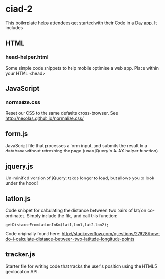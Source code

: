 ciad-2
======

This boilerplate helps attendees get started with their Code in a Day app. It includes

## HTML 

### head-helper.html

Some simple code snippets to help mobile optimise a web app. Place within your HTML &lt;head&gt;

## JavaScript

### normalize.css

Reset our CSS to the same defaults cross-browser. See <http://necolas.github.io/normalize.css/>

## form.js

JavaScript file that processes a form input, and submits the result to a database without refreshing the page (uses jQuery's AJAX helper function)

## jquery.js

Un-minified version of jQuery: takes longer to load, but allows you to look under the hood!

## latlon.js

Code snippet for calculating the distance between two pairs of lat/lon co-ordinates. Simply include the file, and call this function: 

	getDistanceFromLatLonInKm(lat1,lon1,lat2,lon2);

Code originally found here: <http://stackoverflow.com/questions/27928/how-do-i-calculate-distance-between-two-latitude-longitude-points>

## tracker.js

Starter file for writing code that tracks the user's position using the HTML5 geolocation API.